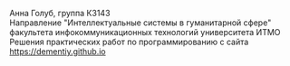 Анна Голуб, группа К3143  
Направление "Интеллектуальные системы в гуманитарной сфере" факультета инфокоммуникационных технологий университета ИТМО  
Решения практических работ по программированию с сайта https://dementiy.github.io
